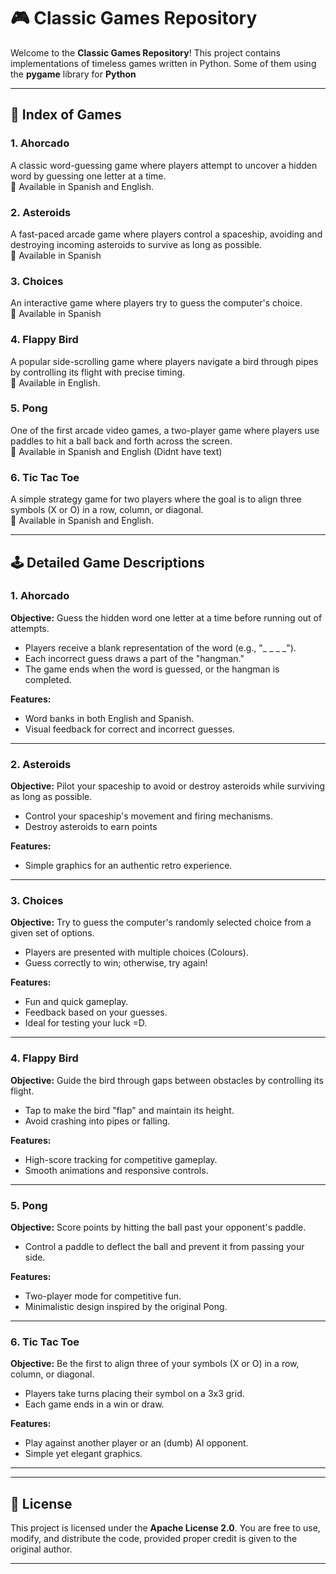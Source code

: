 # 🎮 **Classic Games Repository**  

Welcome to the **Classic Games Repository**! This project contains implementations of timeless games written in Python. Some of them using the **pygame** library for **Python**

---

## 📜 **Index of Games**

### 1. **Ahorcado**  
A classic word-guessing game where players attempt to uncover a hidden word by guessing one letter at a time.  
📌 Available in Spanish and English.

### 2. **Asteroids**  
A fast-paced arcade game where players control a spaceship, avoiding and destroying incoming asteroids to survive as long as possible.  
📌 Available in Spanish 

### 3. **Choices**  
An interactive game where players try to guess the computer's choice.  
📌 Available in Spanish 


### 4. **Flappy Bird**  
A popular side-scrolling game where players navigate a bird through pipes by controlling its flight with precise timing.  
📌 Available in English.


### 5. **Pong**  
One of the first arcade video games, a two-player game where players use paddles to hit a ball back and forth across the screen.  
📌 Available in Spanish and English (Didnt have text)


### 6. **Tic Tac Toe**  
A simple strategy game for two players where the goal is to align three symbols (X or O) in a row, column, or diagonal.  
📌 Available in Spanish and English.


---

## 🕹️ **Detailed Game Descriptions**

### 1. **Ahorcado**  
**Objective:** Guess the hidden word one letter at a time before running out of attempts.  
- Players receive a blank representation of the word (e.g., "_ _ _ _").  
- Each incorrect guess draws a part of the "hangman."  
- The game ends when the word is guessed, or the hangman is completed.  

**Features:**  
- Word banks in both English and Spanish.  
- Visual feedback for correct and incorrect guesses.  

---

### 2. **Asteroids**  
**Objective:** Pilot your spaceship to avoid or destroy asteroids while surviving as long as possible.  
- Control your spaceship's movement and firing mechanisms.  
- Destroy asteroids to earn points

**Features:**  
- Simple graphics for an authentic retro experience.  

---

### 3. **Choices**  
**Objective:** Try to guess the computer's randomly selected choice from a given set of options.  
- Players are presented with multiple choices (Colours).  
- Guess correctly to win; otherwise, try again!  

**Features:**  
- Fun and quick gameplay.  
- Feedback based on your guesses.  
- Ideal for testing your luck =D.  

---

### 4. **Flappy Bird**  
**Objective:** Guide the bird through gaps between obstacles by controlling its flight.  
- Tap to make the bird "flap" and maintain its height.  
- Avoid crashing into pipes or falling.  

**Features:**   
- High-score tracking for competitive gameplay.  
- Smooth animations and responsive controls.  

---

### 5. **Pong**  
**Objective:** Score points by hitting the ball past your opponent's paddle.  
- Control a paddle to deflect the ball and prevent it from passing your side.   

**Features:**  
- Two-player mode for competitive fun.   
- Minimalistic design inspired by the original Pong.  

---

### 6. **Tic Tac Toe**  
**Objective:** Be the first to align three of your symbols (X or O) in a row, column, or diagonal.  
- Players take turns placing their symbol on a 3x3 grid.  
- Each game ends in a win or draw.  

**Features:**  
- Play against another player or an (dumb) AI opponent.  
- Simple yet elegant graphics.  

---

---

## 📄 **License**

This project is licensed under the **Apache License 2.0**. You are free to use, modify, and distribute the code, provided proper credit is given to the original author.  

---

